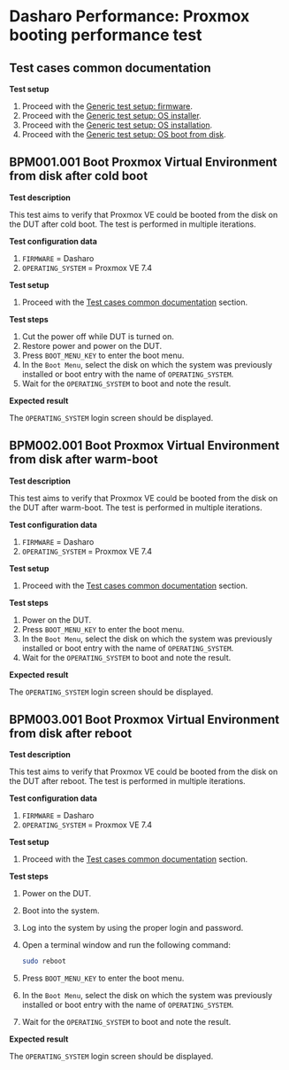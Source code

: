 # Dasharo Performance: Proxmox booting performance test

## Test cases common documentation

**Test setup**

1. Proceed with the
   [Generic test setup: firmware](../../generic-test-setup/#firmware).
1. Proceed with the
   [Generic test setup: OS installer](../../generic-test-setup/#os-installer).
1. Proceed with the
   [Generic test setup: OS installation](../../generic-test-setup/#os-installation).
1. Proceed with the
   [Generic test setup: OS boot from disk](../../generic-test-setup/#os-boot-from-disk).

## BPM001.001 Boot Proxmox Virtual Environment from disk after cold boot

**Test description**

This test aims to verify that Proxmox VE could be booted from the disk on
the DUT after cold boot. The test is performed in multiple iterations.

**Test configuration data**

1. `FIRMWARE` = Dasharo
1. `OPERATING_SYSTEM` = Proxmox VE 7.4

**Test setup**

1. Proceed with the
   [Test cases common documentation](#test-cases-common-documentation) section.

**Test steps**

1. Cut the power off while DUT is turned on.
1. Restore power and power on the DUT.
1. Press `BOOT_MENU_KEY` to enter the boot menu.
1. In the `Boot Menu`, select the disk on which the system was previously
   installed or boot entry with the name of `OPERATING_SYSTEM`.
1. Wait for the `OPERATING_SYSTEM` to boot and note the result.

**Expected result**

The `OPERATING_SYSTEM` login screen should be displayed.

## BPM002.001 Boot Proxmox Virtual Environment from disk after warm-boot

**Test description**

This test aims to verify that Proxmox VE could be booted from the disk on
the DUT after warm-boot. The test is performed in multiple iterations.

**Test configuration data**

1. `FIRMWARE` = Dasharo
1. `OPERATING_SYSTEM` = Proxmox VE 7.4

**Test setup**

1. Proceed with the
   [Test cases common documentation](#test-cases-common-documentation) section.

**Test steps**

1. Power on the DUT.
1. Press `BOOT_MENU_KEY` to enter the boot menu.
1. In the `Boot Menu`, select the disk on which the system was previously
   installed or boot entry with the name of `OPERATING_SYSTEM`.
1. Wait for the `OPERATING_SYSTEM` to boot and note the result.

**Expected result**

The `OPERATING_SYSTEM` login screen should be displayed.

## BPM003.001 Boot Proxmox Virtual Environment from disk after reboot

**Test description**

This test aims to verify that Proxmox VE could be booted from the disk on
the DUT after reboot. The test is performed in multiple iterations.

**Test configuration data**

1. `FIRMWARE` = Dasharo
1. `OPERATING_SYSTEM` = Proxmox VE 7.4

**Test setup**

1. Proceed with the
   [Test cases common documentation](#test-cases-common-documentation) section.

**Test steps**

1. Power on the DUT.
1. Boot into the system.
1. Log into the system by using the proper login and password.
1. Open a terminal window and run the following command:

    ```bash
    sudo reboot
    ```

1. Press `BOOT_MENU_KEY` to enter the boot menu.
1. In the `Boot Menu`, select the disk on which the system was previously
   installed or boot entry with the name of `OPERATING_SYSTEM`.
1. Wait for the `OPERATING_SYSTEM` to boot and note the result.

**Expected result**

The `OPERATING_SYSTEM` login screen should be displayed.
